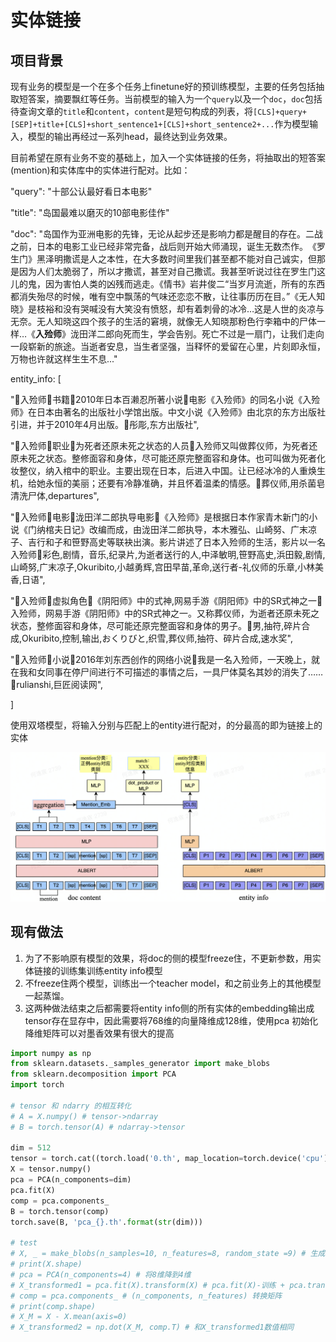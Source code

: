 # 实体链接

## 项目背景

现有业务的模型是一个在多个任务上finetune好的预训练模型，主要的任务包括抽取短答案，摘要飘红等任务。当前模型的输入为一个`query`以及一个`doc`，`doc`包括待查询文章的`title`和`content`，`content`是短句构成的列表，将`[CLS]+query+[SEP]+title+[CLS]+short_sentence1+[CLS]+short_sentence2+...`作为模型输入，模型的输出再经过一系列head，最终达到业务效果。

目前希望在原有业务不变的基础上，加入一个实体链接的任务，将抽取出的短答案(mention)和实体库中的实体进行配对。比如：

"query": "十部公认最好看日本电影"

"title": "岛国最难以磨灭的10部电影佳作"

"doc": "岛国‬作为亚洲电影的先锋‬，无论从起步还是影响力都是醒目‬的存在。二战之前，日本的电影工业已经非常完备，战后则开始大师涌现，诞生无数杰作。‬《罗生门》黑泽明‬撒谎是人之本性，在大多数时间里我们甚至都不能对自己诚实，但那是因为人们太脆弱了，所以才撒谎，甚至对自己撒谎。我甚至听说过往在罗生门这儿的鬼，因为害怕人类的凶残而逃走。《情书》岩井俊二“当岁月流逝，所有的东西都消失殆尽的时候，唯有空中飘荡的气味还恋恋不散，让往事历历在目。”《无人知晓》是枝裕和没有哭喊没有大笑没有‬愤怒‬，却有着刺骨的冰冷…这是人世的炎凉与无奈。无人知晓这四个孩子的生活的窘境，就像无人知晓那粉色行李箱中的尸体一样…《**入殓师**》泷田洋二郎向死‬而‬生‬，学会‬告别‬。死亡不过是一扇门，让我们走向一段崭新的旅途。当逝者安息，当生者坚强，当释怀的爱留在心里，片刻即永恒，万物也许就这样生生不息..."

entity_info: [

​	"🕺入殓师🍩书籍📝2010年日本百濑忍所著小说🐏电影《入殓师》的同名小说《入殓师》在日本由著名的出版社小学馆出版。中文小说《入殓师》由北京的东方出版社引进，并于2010年4月出版。🚄彤彫,东方出版社",

​	"🕺入殓师🍩职业📝为死者还原未死之状态的人员🐏入殓师又叫做葬仪师，为死者还原未死之状态。整修面容和身体，尽可能还原完整面容和身体。也可叫做为死者化妆整仪，纳入棺中的职业。主要出现在日本，后进入中国。让已经冰冷的人重焕生机，给她永恒的美丽；还要有冷静准确，并且怀着温柔的情感。🚄葬仪师,用杀菌皂清洗尸体,departures",

​	"🕺入殓师🍩电影📝泷田洋二郎执导电影🐏《入殓师》是根据日本作家青木新门的小说《门纳棺夫日记》改编而成，由泷田洋二郎执导，本木雅弘、山崎努、广末凉子、吉行和子和笹野高史等联袂出演。影片讲述了日本入殓师的生活，影片以一名入殓师🚄彩色,剧情，音乐,纪录片,为逝者送行的人,中泽敏明,笹野高史,浜田毅,剧情,山崎努,广末凉子,Okuribito,小越勇辉,宫田早苗,革命,送行者-礼仪师的乐章,小林美香,日语",

​	"🕺入殓师🍩虚拟角色📝《阴阳师》中的式神,网易手游《阴阳师》中的SR式神之一🐏入殓师，网易手游《阴阳师》中的SR式神之一。又称葬仪师，为逝者还原未死之状态，整修面容和身体，尽可能还原完整面容和身体的男子。🚄男,抽符,碎片合成,Okuribito,控制,输出,おくりびと,织雪,葬仪师,抽符、碎片合成,速水奖",

​	"🕺入殓师🍩小说📝2016年刘东西创作的网络小说🐏我是一名入殓师，一天晚上，就在我和女同事在停尸间进行不可描述的事情之后，一具尸体莫名其妙的消失了……🚄rulianshi,巨匠阅读网",

]

使用双塔模型，将输入分别与匹配上的entity进行配对，的分最高的即为链接上的实体



![twotower](twotower.png)

## 现有做法

1. 为了不影响原有模型的效果，将doc的侧的模型freeze住，不更新参数，用实体链接的训练集训练entity info模型
2. 不freeze住两个模型，训练出一个teacher model，和之前业务上的其他模型一起蒸馏。
3. 这两种做法结束之后都需要将entity info侧的所有实体的embedding输出成tensor存在显存中，因此需要将768维的向量降维成128维，使用pca 初始化降维矩阵可以对墨香效果有很大的提高

```python
import numpy as np
from sklearn.datasets._samples_generator import make_blobs
from sklearn.decomposition import PCA
import torch

# tensor 和 ndarry 的相互转化
# A = X.numpy() # tensor->ndarray
# B = torch.tensor(A) # ndarray->tensor

dim = 512
tensor = torch.cat((torch.load('0.th', map_location=torch.device('cpu')), torch.load('1.th', map_location=torch.device('cpu'))), dim=0) # [20000, 768]
X = tensor.numpy()
pca = PCA(n_components=dim)
pca.fit(X)
comp = pca.components_
B = torch.tensor(comp)
torch.save(B, 'pca_{}.th'.format(str(dim)))

# test
# X, _ = make_blobs(n_samples=10, n_features=8, random_state =9) # 生成10条8维的数据
# print(X.shape)
# pca = PCA(n_components=4) # 将8维降到4维
# X_transformed1 = pca.fit(X).transform(X) # pca.fit(X)-训练 + pca.transform(X)-将数据X转换成降维后的数据
# comp = pca.components_ # (n_components, n_features) 转换矩阵
# print(comp.shape)
# X_M = X - X.mean(axis=0)
# X_transformed2 = np.dot(X_M, comp.T) # 和X_transformed1数值相同
```

